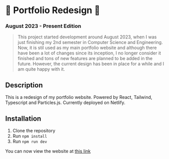 # 💼 Portfolio Redesign 💼

### August 2023 - Present Edition

> This project started development around August 2023, when I was just finishing my 2nd semester in Computer Science and Engineering. Now, it is stil used as my main portfolio website and although there have been a lot of changes since its inception, I no longer consider it finished and tons of new features are planned to be added in the future. However, the current design has been in place for a while and I am quite happy with it. 

## Description

This is a redesign of my portfolio website. Powered by React, Tailwind, Typescript and Particles.js.
Currently deployed on Netlify.

## Installation

1. Clone the repository
2. Run `npm install`
3. Run `npm run dev`

You can now view the website at [this link](https://andresdanielmtz.netlify.app/)

